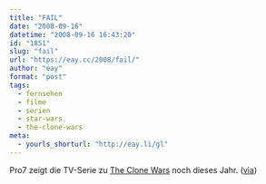 ```yaml
---
title: "FAIL"
date: "2008-09-16"
datetime: "2008-09-16 16:43:20"
id: "1851"
slug: "fail"
url: "https://eay.cc/2008/fail/"
author: "eay"
format: "post"
tags:
  - fernsehen
  - filme
  - serien
  - star-wars
  - the-clone-wars
meta:
  - yourls_shorturl: "http://eay.li/gl"
---
```


Pro7 zeigt die TV-Serie zu [The Clone Wars](//eay.cc/2008/worst-star-wars-ever/) noch dieses Jahr. ([via](http://www.nerdcore.de/wp/2008/09/16/clone-wars-als-serie-noch-2008-in-deutschland/))
